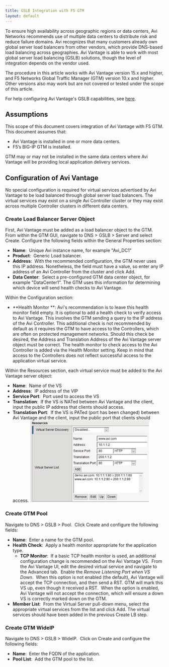 ```yaml
---
title: GSLB Integration with F5 GTM
layout: default
---
```

To ensure high availability across geographic regions or data centers, Avi Networks recommends use of multiple data centers to distribute risk and reduce failure domains. Avi recognizes that many customers already own global server load balancers from other vendors, which provide DNS-based load balancing across geographies. Avi Vantage is able to work with most global server load balancing (GSLB) solutions, though the level of integration depends on the vendor used.

The procedure in this article works with Avi Vantage version 15.x and higher, and F5 Networks Global Traffic Manager (GTM) version 10.x and higher. Other versions also may work but are not covered or tested under the scope of this article.

For help configuring Avi Vantage's GSLB capabilities, see <a href="/docs/17.1/avi-gslb-architecture/">here</a>.

## Assumptions

This scope of this document covers integration of Avi Vantage with F5 GTM. This document assumes that:

* Avi Vantage is installed in one or more data centers.
* F5’s BIG-IP GTM is installed. 

GTM may or may not be installed in the same data centers where Avi Vantage will be providing local application delivery services.

## Configuration of Avi Vantage

No special configuration is required for virtual services advertised by Avi Vantage to be load balanced through global server load balancers. The virtual services may exist on a single Avi Controller cluster or they may exist across multiple Controller clusters in different data centers.

### Create Load Balancer Server Object

First, Avi Vantage must be added as a load balancer object to the GTM.  From within the GTM GUI, navigate to DNS > GSLB > Server and select Create. Configure the following fields within the General Properties section:

* **Name**:  Unique Avi instance name, for example "Avi_DC1"
* **Product**:  Generic Load balancer.
* **Address**:  With the recommended configuration, the GTM never uses this IP address. Nonetheless, the field must have a value, so enter any IP address of an Avi Controller from the cluster and click Add.
* **Data Center**:  Select a pre-configured GTM data center object, for example "DataCenter1". The GTM uses this information for determining which device will send health checks to Avi Vantage. 

Within the Configuration section:

* **Health Monitor **: Avi's recommendation is to leave this health monitor field empty. It is optional to add a health check to verify access to Avi Vantage. This involves the GTM sending a query to the IP address of the Avi Controller. This additional check is not recommended by default as it requires the GTM to have access to the Controllers, which are often on protected management networks. Should this check be desired, the Address and Translation Address of the Avi Vantage server object must be correct. The health monitor to check access to the Avi Controller is added via the Health Monitor setting. Keep in mind that access to the Controllers does not reflect successful access to the application virtual service. 

Within the Resources section, each virtual service must be added to the Avi Vantage server object:

* **Name**:  Name of the VS
* **Address**:  IP address of the VIP
* **Service Port**:  Port used to access the VS
* **Translation**:  If the VS is NATed between Avi Vantage and the client, input the public IP address that clients should access.
* **Translation Port**:  If the VS is PATed (port has been changed) between Avi Vantage and the client, input the public port that clients should access. 
<a href="img/GTM-vs-config.jpg"><img class="alignnone wp-image-20351" src="img/GTM-vs-config.jpg" alt="GTM vs config" width="378" height="260"></a> 

### Create GTM Pool

Navigate to DNS > GSLB > Pool.  Click Create and configure the following fields:

* **Name**:  Enter a name for the GTM pool.
* **Health Check**:  Apply a health monitor appropriate for the application type.  
    * **TCP Monitor**:  If a basic TCP health monitor is used, an additional configuration change is recommended on the Avi Vantage VS.  From the Avi Vantage UI, edit the desired virtual service and navigate to the Advanced tab.  Enable the *Remove Listening Port when VS Down*.  When this option is not enabled (the default), Avi Vantage will accept the TCP connection, and then send a RST. GTM will mark this VS up, even though it received a RST.  When the option is enabled, Avi Vantage will not accept the connection, which will ensure a down VS is correctly marked down on the GTM.
* **Member List**:  From the Virtual Server pull-down menu, select the appropriate virtual services from the list and click Add. The virtual services should have been added in the previous Create LB step. 

### Create GTM WideIP

Navigate to DNS > GSLB > WideIP.  Click on Create and configure the following fields:

* **Name**:  Enter the FQDN of the application.
* **Pool List**:  Add the GTM pool to the list. 